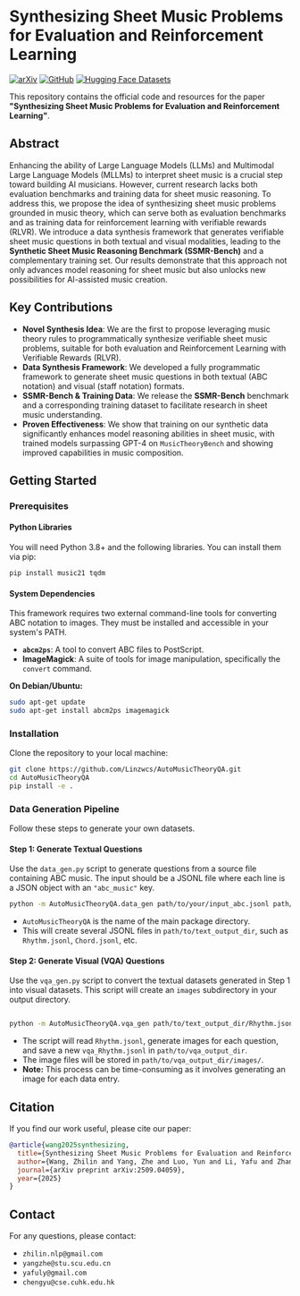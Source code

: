 # Synthesizing Sheet Music Problems for Evaluation and Reinforcement Learning


[![arXiv](https://img.shields.io/badge/arXiv-2509.04059-b31b1b.svg)](https://arxiv.org/abs/2509.04059)
[![GitHub](https://img.shields.io/badge/GitHub-Repo-blue.svg)](https://github.com/Linzwcs/AutoMusicTheoryQA) <!--- Placeholder link -->
[![Hugging Face Datasets](https://img.shields.io/badge/%F0%9F%A4%97%20Hugging%20Face-Datasets-yellow)](https://huggingface.co/datasets/Sylence/SSMR-Bench) <!--- Placeholder link -->

This repository contains the official code and resources for the paper **"Synthesizing Sheet Music Problems for Evaluation and Reinforcement Learning"**.


## Abstract

Enhancing the ability of Large Language Models (LLMs) and Multimodal Large Language Models (MLLMs) to interpret sheet music is a crucial step toward building AI musicians. However, current research lacks both evaluation benchmarks and training data for sheet music reasoning. To address this, we propose the idea of synthesizing sheet music problems grounded in music theory, which can serve both as evaluation benchmarks and as training data for reinforcement learning with verifiable rewards (RLVR). We introduce a data synthesis framework that generates verifiable sheet music questions in both textual and visual modalities, leading to the **Synthetic Sheet Music Reasoning Benchmark (SSMR-Bench)** and a complementary training set. Our results demonstrate that this approach not only advances model reasoning for sheet music but also unlocks new possibilities for AI-assisted music creation.

## Key Contributions

*   **Novel Synthesis Idea**: We are the first to propose leveraging music theory rules to programmatically synthesize verifiable sheet music problems, suitable for both evaluation and Reinforcement Learning with Verifiable Rewards (RLVR).
*   **Data Synthesis Framework**: We developed a fully programmatic framework to generate sheet music questions in both textual (ABC notation) and visual (staff notation) formats.
*   **SSMR-Bench & Training Data**: We release the **SSMR-Bench** benchmark and a corresponding training dataset to facilitate research in sheet music understanding.
*   **Proven Effectiveness**: We show that training on our synthetic data significantly enhances model reasoning abilities in sheet music, with trained models surpassing GPT-4 on `MusicTheoryBench` and showing improved capabilities in music composition.

## Getting Started

### Prerequisites

#### Python Libraries
You will need Python 3.8+ and the following libraries. You can install them via pip:
```bash
pip install music21 tqdm
```

#### System Dependencies
This framework requires two external command-line tools for converting ABC notation to images. They must be installed and accessible in your system's PATH.

*   **`abcm2ps`**: A tool to convert ABC files to PostScript.
*   **ImageMagick**: A suite of tools for image manipulation, specifically the `convert` command.

**On Debian/Ubuntu:**
```bash
sudo apt-get update
sudo apt-get install abcm2ps imagemagick
```

### Installation

Clone the repository to your local machine:
```bash
git clone https://github.com/Linzwcs/AutoMusicTheoryQA.git
cd AutoMusicTheoryQA
pip install -e .
```

### Data Generation Pipeline

Follow these steps to generate your own datasets.

#### Step 1: Generate Textual Questions

Use the `data_gen.py` script to generate questions from a source file containing ABC music. The input should be a JSONL file where each line is a JSON object with an `"abc_music"` key.

```bash
python -m AutoMusicTheoryQA.data_gen path/to/your/input_abc.jsonl path/to/text_output_dir
```
*   `AutoMusicTheoryQA` is the name of the main package directory.
*   This will create several JSONL files in `path/to/text_output_dir`, such as `Rhythm.jsonl`, `Chord.jsonl`, etc.

#### Step 2: Generate Visual (VQA) Questions

Use the `vqa_gen.py` script to convert the textual datasets generated in Step 1 into visual datasets. This script will create an `images` subdirectory in your output directory.

```bash

python -m AutoMusicTheoryQA.vqa_gen path/to/text_output_dir/Rhythm.jsonl path/to/vqa_output_dir

```
*   The script will read `Rhythm.jsonl`, generate images for each question, and save a new `vqa_Rhythm.jsonl` in `path/to/vqa_output_dir`.
*   The image files will be stored in `path/to/vqa_output_dir/images/`.
*   **Note:** This process can be time-consuming as it involves generating an image for each data entry.

## Citation

If you find our work useful, please cite our paper:

```bibtex
@article{wang2025synthesizing,
  title={Synthesizing Sheet Music Problems for Evaluation and Reinforcement Learning},
  author={Wang, Zhilin and Yang, Zhe and Luo, Yun and Li, Yafu and Zhang, Haoran and Zhang, Runzhe and Wong, Derek F. and Zhou, Jizhe and Cheng, Yu},
  journal={arXiv preprint arXiv:2509.04059},
  year={2025}
}
```

## Contact

For any questions, please contact:
*   `zhilin.nlp@gmail.com`
*   `yangzhe@stu.scu.edu.cn`
*   `yafuly@gmail.com`
*   `chengyu@cse.cuhk.edu.hk`


